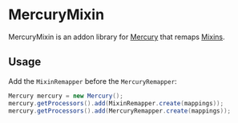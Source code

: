 # MercuryMixin

MercuryMixin is an addon library for [Mercury](https://github.com/CadixDev/Mercury)
that remaps [Mixins](https://github.com/SpongePowered/Mixin).

## Usage

Add the `MixinRemapper` before the `MercuryRemapper`:

```java
Mercury mercury = new Mercury();
mercury.getProcessors().add(MixinRemapper.create(mappings));
mercury.getProcessors().add(MercuryRemapper.create(mappings));
```
